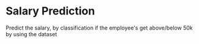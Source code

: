 # Salary Prediction
Predict the salary, by classification if the employee's get above/below 50k by using the dataset
